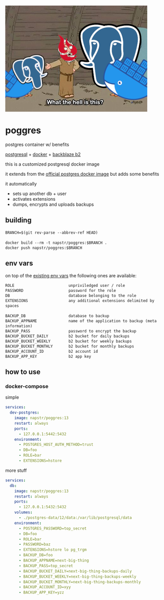 ![What the hell](./what_the_hell.png)

# poggres
postgres container w/ benefits

[postgresql](https://www.postgresql.org/) + [docker](https://www.docker.com/) + [backblaze b2](https://www.backblaze.com/b2/cloud-storage.html)


this is a customized postgresql docker image

it extends from the [official postgres docker image](https://hub.docker.com/_/postgres) but adds some benefits

it automatically
- sets up another db + user
- activates extensions
- dumps, encrypts and uploads backups

## building
```
BRANCH=$(git rev-parse --abbrev-ref HEAD)

docker build --rm -t napstr/poggres:$BRANCH .
docker push napstr/poggres:$BRANCH
```

## env vars

on top of the [existing env vars](https://hub.docker.com/_/postgres) the following ones are available:

```
ROLE                        unpriviledged user / role
PASSWORD                    password for the role
DB                          database belonging to the role
EXTENSIONS                  any additional extensions delimited by spaces

BACKUP_DB                   database to backup
BACKUP_APPNAME              name of the application to backup (meta information)
BACKUP_PASS                 password to encrypt the backup
BACKUP_BUCKET_DAILY         b2 bucket for daily backups
BACKUP_BUCKET_WEEKLY        b2 bucket for weekly backups
BACKUP_BUCKET_MONTHLY       b2 bucket for monthly backups
BACKUP_ACCOUNT_ID           b2 account id
BACKUP_APP_KEY              b2 app key
```

## how to use

### docker-compose

simple
```yaml
services:
  dev-postgres:
    image: napstr/poggres:13
    restart: always
    ports:
      - 127.0.0.1:5442:5432
    environment:
      - POSTGRES_HOST_AUTH_METHOD=trust
      - DB=foo
      - ROLE=bar
      - EXTENSIONS=hstore
```

more stuff
```yaml
services:
  db:
    image: napstr/poggres:13
    restart: always
    ports:
      - 127.0.0.1:5432:5432
    volumes:
      - ./postgres-data/12/data:/var/lib/postgresql/data
    environment:
      - POSTGRES_PASSWORD=top_secret
      - DB=foo
      - ROLE=bar
      - PASSWORD=baz
      - EXTENSIONS=hstore lo pg_trgm
      - BACKUP_DB=foo
      - BACKUP_APPNAME=next-big-thing
      - BACKUP_PASS=top_secret
      - BACKUP_BUCKET_DAILY=next-big-thing-backups-daily
      - BACKUP_BUCKET_WEEKLY=next-big-thing-backups-weekly
      - BACKUP_BUCKET_MONTHLY=next-big-thing-backups-monthly
      - BACKUP_ACCOUNT_ID=xyy
      - BACKUP_APP_KEY=yzz
```
